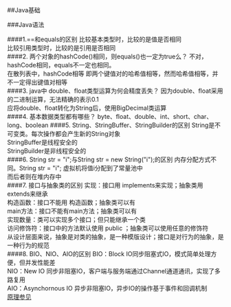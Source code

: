 ##Java基础

###Java语法

####1.==和equals的区别
比较基本类型时，比较的是值是否相同  
比较引用类型时，比较的是引用是否相同  
####2. 两个对象的hashCode()相同，则equals()也一定为true么？
不对，hashCode相同，equals不一定也相同。  
在散列表中，hashCode相等 即两个键值对的哈希值相等，然而哈希值相等，并不一定得出键值对相等  
####3. java中 double、float类型运算为何会精度丢失？
因为double、float采用的二进制运算，无法精确的表示0.1  
应将double、float转化为String后，使用BigDecimal类运算  
####4. 基本数据类型都有哪些？
byte、float、double、int、short、char、long、boolean
####5. String、StringBuffer、StringBuilder的区别
String是不可变类。每次操作都会产生新的String对象  
StringBuffer是线程安全的  
StringBuilder是非线程安全的  
####6. String str = "i";与String str = new String("i");的区别
内存分配方式不同。String str = "i"; 虚拟机将值i分配到了常量池中  
而后者则在堆内存中  
####7. 接口与抽象类的区别
实现：接口用 implements来实现；抽象类用 extends来继承  
构造函数：接口不能用 构造函数；抽象类可以有  
main方法：接口不能有main方法；抽象类可以有  
实现数量：类可以实现多个接口；但只能继承一个类  
访问修饰符：接口中的方法默认使用 public ；抽象类可以使用任意的修饰符  
从设计层面来说，抽象是对类的抽象，是一种模版设计；接口是对行为的抽象，是一种行为的规范  
####8. BIO、NIO、AIO的区别
BIO：Block IO同步阻塞式IO，模式简单处理方便，但并发性能差  
NIO：New IO 同步非阻塞IO，客户端与服务端通过Channel通道通讯，实现了多路复用  
AIO：Asynchornous IO 异步非阻塞IO，异步IO的操作基于事件和回调机制  
[原理参见](https://blog.csdn.net/valada/article/details/96040288)
